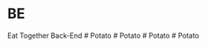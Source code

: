 # BE
Eat Together Back-End
#   P o t a t o  
 #   P o t a t o  
 #   P o t a t o  
 #   P o t a t o  
 